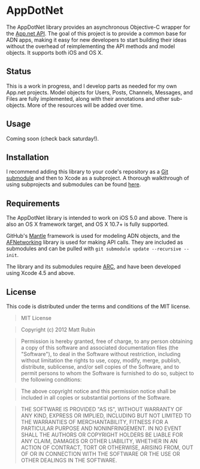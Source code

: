 # AppDotNet

The AppDotNet library provides an asynchronous Objective-C wrapper for the [App.net API](http://developers.app.net). The goal of this project is to provide a common base for ADN apps, making it easy for new developers to start building their ideas without the overhead of reimplementing the API methods and model objects. It supports both iOS and OS X.

## Status

This is a work in progress, and I develop parts as needed for my own App.net projects. Model objects for Users, Posts, Channels, Messages, and Files are fully implemented, along with their annotations and other sub-objects. More of the resources will be added over time.

## Usage

Coming soon (check back saturday!).

## Installation

I recommend adding this library to your code's repository as a [Git submodule](http://git-scm.com/book/en/Git-Tools-Submodules) and then to Xcode as a subproject. A thorough walkthrough of using subprojects and submodules can be found [here](http://www.blog.montgomerie.net/easy-xcode-static-library-subprojects-and-submodules).

## Requirements

The AppDotNet library is intended to work on iOS 5.0 and above. There is also an OS X framework target, and OS X 10.7+ is fully supported.

GitHub's [Mantle](http://github.com/github/Mantle) framework is used for modeling ADN objects, and the [AFNetworking](https://github.com/AFNetworking/AFNetworking) library is used for making API calls. They are included as submodules and can be pulled with `git submodule update --recursive --init`.

The library and its submodules require [ARC](http://en.wikipedia.org/wiki/Automatic_Reference_Counting), and have been developed using Xcode 4.5 and above.

## License

This code is distributed under the terms and conditions of the MIT license.


>MIT License

>Copyright (c) 2012 Matt Rubin

>Permission is hereby granted, free of charge, to any person obtaining a copy of this software and associated documentation files (the "Software"), to deal in the Software without restriction, including without limitation the rights to use, copy, modify, merge, publish, distribute, sublicense, and/or sell copies of the Software, and to permit persons to whom the Software is furnished to do so, subject to the following conditions:

>The above copyright notice and this permission notice shall be included in all copies or substantial portions of the Software.

>THE SOFTWARE IS PROVIDED "AS IS", WITHOUT WARRANTY OF ANY KIND, EXPRESS OR IMPLIED, INCLUDING BUT NOT LIMITED TO THE WARRANTIES OF MERCHANTABILITY, FITNESS FOR A PARTICULAR PURPOSE AND NONINFRINGEMENT. IN NO EVENT SHALL THE AUTHORS OR COPYRIGHT HOLDERS BE LIABLE FOR ANY CLAIM, DAMAGES OR OTHER LIABILITY, WHETHER IN AN ACTION OF CONTRACT, TORT OR OTHERWISE, ARISING FROM, OUT OF OR IN CONNECTION WITH THE SOFTWARE OR THE USE OR OTHER DEALINGS IN THE SOFTWARE.

